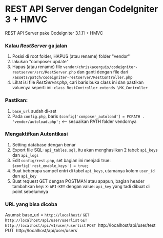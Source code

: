 # REST API Server dengan CodeIgniter 3 + HMVC
REST API Server pake Codeigniter 3.1.11 + HMVC


### Kalau *RestServer* ga jalan
1. Posisi di root folder, HAPUS (atau rename) folder "vendor"
1. lakukan "composer update"
1. Hapus (atau rename) file `vendor/chriskacerguis/codeigniter-restserver/src/RestServer.php` dan ganti dengan file dari `/assets/patch/codeigniter-restserver/RestController.php`
1. Lihat isi file *RestServer.php*, cari baris buka class ini dan pastikan valuenya seperti ini: `class RestController extends \MX_Controller`

### Pastikan:
1. `base_url` sudah di-set
1. Pada `config.php`, baris `$config['composer_autoload'] = FCPATH . 'vendor/autoload.php';` <-- sesuaikan PATH folder vendornya

### Mengaktifkan Autentikasi
1. Setting database dengan benar
1. Export file SQL: `api_tables.sql`, itu akan menghasilkan 2 tabel: `api_keys` dan `api_logs`
1. Edit `config/rest.php`, set bagian ini menjadi true: `$config['rest_enable_keys'] = true;`
1. Buat beberapa sampel entri di tabel `api_keys`, utamanya kolom `user_id` dan `api_key`
1. Buat request GET dengan POSTMAN atau apapun, bagian header tambahkan key: `X-API-KEY` dengan value: `api_key` yang tadi dibuat di point sebelumnya

### URL yang bisa dicoba
Asumsi: base_url = `http://localhost/`
`GET` `http://localhost/api/user/userlist`
`GET` `http://localhost/api/v1/user/userlist`
`POST `http://localhost/api/user/test`
`PUT` `http://localhost/api/user/users`

